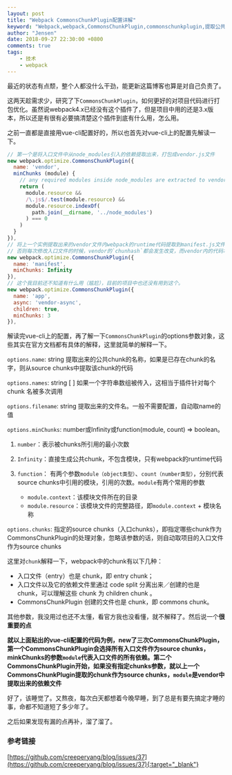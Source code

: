```yaml
---
layout: post
title: "Webpack CommonsChunkPlugin配置详解"
keyword: "Webpack,webpack,CommonsChunkPlugin,commonschunkplugin,提取公共代码"
author: "Jensen"
date: 2018-09-27 22:30:00 +0800
comments: true
tags:
    - 技术
    - webpack
---
```


最近的状态有点颓，整个人都没什么干劲，能更新这篇博客也算是对自己负责了。

这两天趁需求少，研究了下`CommonsChunkPlugin`，如何更好的对项目代码进行打包优化。虽然说webpack4.x已经没有这个插件了，但是项目中用的还是3.x版本，所以还是有很有必要搞清楚这个插件到底有什么用，怎么用。

之前一直都是直接用vue-cli配置好的，所以也首先对vue-cli上的配置先解读一下。

```js
// 第一个是将入口文件中从node_modules引入的依赖提取出来，打包成vendor.js文件
new webpack.optimize.CommonsChunkPlugin({
  name: 'vendor',
  minChunks (module) {
    // any required modules inside node_modules are extracted to vendor
    return (
      module.resource &&
      /\.js$/.test(module.resource) &&
      module.resource.indexOf(
        path.join(__dirname, '../node_modules')
      ) === 0
    )
  }
}),
// 将上一个实例提取出来的vendor文件内webpack的runtime代码提取到manifest.js文件
// 否则每次修改入口文件的时候，vendor的`chunhash`都会发生改变，而vendor内的代码本身并没有改变，这样就不利于浏览器的缓存。
new webpack.optimize.CommonsChunkPlugin({
  name: 'manifest',
  minChunks: Infinity
}),
// 这个我目前还不知道有什么用（尴尬），目前的项目中也还没有用到这个。
new webpack.optimize.CommonsChunkPlugin({
  name: 'app',
  async: 'vendor-async',
  children: true,
  minChunks: 3
}),
```

解读完vue-cli上的配置，再了解一下`CommonsChunkPlugin`的options参数对象，这些其实在官方文档都有具体的解释，这里就简单的解释一下。

`options.name`: string  提取出来的公共chunk的名称，如果是已存在chunk的名字，则从source chunks中提取该chunk的代码

`options.names`: string [ ] 如果一个字符串数组被传入，这相当于插件针对每个 chunk 名被多次调用

`options.filename`: string  提取出来的文件名。一般不需要配置，自动取name的值

`options.minChunks`: number或Infinity或function(module, count) => boolean。

1. `number`：表示被chunks所引用的最小次数

2. `Infinity`：直接生成公共chunk，不包含模块，只有webpack的runtime代码

3. `function`： 有两个参数`module（object类型）`、`count（number类型）`，分别代表source chunks中引用的模块，引用的次数。`module`有两个常用的参数
	- `module.context`：该模块文件所在的目录
	- `module.resource`：该模块文件的完整路径，即`module.context` + 模块名称

`options.chunks`: 指定的source chunks（入口chunks），即指定哪些chunk作为CommonsChunkPlugin的处理对象，忽略该参数的话，则自动取项目的入口文件作为source chunks

这里对`chunk`解释一下，webpack中的chunk有以下几种：

- 入口文件（entry）也是 chunk，即 entry chunk；
- 入口文件以及它的依赖文件里通过 code split 分离出来／创建的也是 chunk，可以理解这些 chunk 为 children chunk 。
- CommonsChunkPlugin 创建的文件也是 chunk，即 commons chunk。

其他参数，我没用过也还不太懂，看官方我也没看懂，就不解释了。然后说一个**很重要的点**

**就以上面贴出的vue-cli配置的代码为例，new了三次CommonsChunkPlugin，第一个CommonsChunkPlugin会选择所有入口文件作为source chunks，minkChunks的参数`module`代表入口文件的所有依赖。第二个CommonsChunkPlugin开始，如果没有指定chunks参数，就以上一个CommonsChunkPlugin提取的chunk作为source chunks，`module`是vendor中提取出来的依赖文件**

好了，该睡觉了。又熬夜，每次白天都想着今晚早睡，到了总是有要先搞定才睡的事，命都不知道短了多少年了。

之后如果发现有漏的点再补，溜了溜了。

### 参考链接

[https://github.com/creeperyang/blog/issues/37](https://github.com/creeperyang/blog/issues/37){:target="_blank"}

